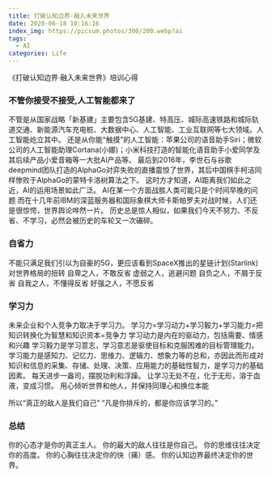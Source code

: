```yaml
---
title: 打破认知边界·融入未来世界
date: 2020-06-18 10:16:16
index_img: https://picsum.photos/300/200.webp?ai
tags:
  - AI
categories: Life
---
```

《打破认知边界·融入未来世界》培训心得

### 不管你接受不接受,人工智能都来了
不管是从国家战略「新基建」主要包含5G基建、特高压、城际高速铁路和城际轨道交通、新能源汽车充电桩、大数据中心、人工智能、工业互联网等七大领域。人工智能屹立其中。
还是从你能"触摸"的人工智能：苹果公司的语音助手Siri；微软公司的人工智能助理Cortana(小娜)；小米科技打造的智能化语音助手小爱同学及其后续产品小爱音箱等一大批AI产品等。
最后到2016年，李世石与谷歌deepmind团队打造的AlphaGo对弈失败的直播震惊了世界，其后中国棋手柯洁同样惨败于AlphaGo的蒙特卡洛树算法之下。
这时方才知道，AI距离我们如此之近，AI的运用场景如此广泛。
AI在某一个方面战胜人类可能只是个时间早晚的问题
而在十几年前IBM的深蓝服务器和国际象棋大师卡斯帕罗夫对战时候，人们还是很惊愕，世界舆论哗然一片。
历史总是惊人相似，如果我们今天不努力、不反省、不学习，必然会被历史的车轮又一次碾碎。

### 自省力
不能只满足我们引以为自豪的5G，更应该看到SpaceX推出的星链计划(Starlink)对世界格局的扭转
自卑之人，不敢反省
虚弱之人，逃避问题
自负之人，不屑于反省
自我之人，不懂得反省
好强之人，不愿反省

### 学习力
未来企业和个人竞争力取决于学习力。 学习力=学习动力+学习毅力+学习能力=把知识转换化为智慧和知识资本=竞争力
学习动力是内在的驱动力，包括需要、情感和兴趣
学习毅力是学习意志，学习意志是驱使目标和克服困难的目标管理能力。
学习能力是感知力、记忆力、思维力、逻辑力、想象力等的总和，亦因此而形成对知识和信息的采集、存储、处理、决策、应用能力的基础性智力，是学习力的基础因素。
每天进步一盎司，摆脱功利和浮躁。
让学习无处不在，化于无形，溶于血液，变成习惯。
用心倾听世界和他人，并保持同理心和换位本能

所以“真正的敌人是我们自己” “凡是你排斥的，都是你应该学习的。”

### 总结
你的心态才是你的真正主人。
你的最大的敌人往往是你自己。
你的思维往往决定你的高度。
你的心胸往往决定你的快（痛）感。
你的认知边界最终决定你的世界。
